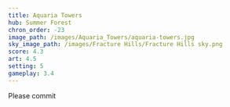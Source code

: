 ```yaml
---
title: Aquaria Towers
hub: Summer Forest
chron_order: -23
image_path: /images/Aquaria_Towers/aquaria-towers.jpg
sky_image_path: /images/Fracture Hills/Fracture Hills sky.png
score: 4.3
art: 4.5
setting: 5
gameplay: 3.4
---
```

Please commit